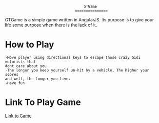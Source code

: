										GTGame
									===============
GTGame is a simple game written in AngularJS. Its purpose is to give your life some purpose when there is the lack of it.

How to Play
================
 	-Move player using directional keys to escape those crazy Gidi motorists that 
 	dont care about you
 	-The longer you keep yourself un-hit by a vehicle, The higher your scores 
 	and well, the longer you live. 
 	-Have fun


Link To Play Game
=================
<a href="andela-ssunday.github.io/GTGame">Link to Game</a>